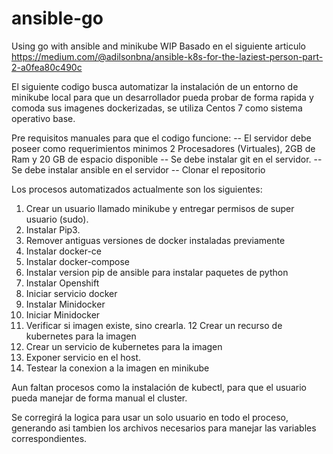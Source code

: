 # ansible-go
Using go with ansible and minikube WIP
Basado en el siguiente articulo
https://medium.com/@adilsonbna/ansible-k8s-for-the-laziest-person-part-2-a0fea80c490c

El siguiente codigo busca automatizar la instalación de un entorno de minikube local
para que un desarrollador pueda probar de forma rapida y comoda sus imagenes dockerizadas,
se utiliza Centos 7 como sistema operativo base.

Pre requisitos manuales para que el codigo funcione:
-- El servidor debe poseer como requerimientos minimos 2 Procesadores (Virtuales), 2GB de Ram y 20 GB de espacio disponible
-- Se debe instalar git en el servidor.
-- Se debe instalar ansible en el servidor
-- Clonar el repositorio

Los procesos automatizados actualmente son los siguientes:

1) Crear un usuario llamado minikube y entregar permisos de super usuario (sudo).
2) Instalar Pip3.
3) Remover antiguas versiones de docker instaladas previamente
4) Instalar docker-ce
5) Instalar docker-compose
6) Instalar version pip de ansible para instalar paquetes de python 
7) Instalar Openshift
8) Iniciar servicio docker
9) Instalar Minidocker
10) Iniciar Minidocker
11) Verificar si imagen existe, sino crearla.
12 Crear un recurso de kubernetes para la imagen
13) Crear un servicio de kubernetes para la imagen
14) Exponer servicio en el host.
15) Testear la conexion a la imagen en minikube

Aun faltan procesos como la instalación de kubectl, para que el usuario pueda manejar de forma manual el cluster.

Se corregirá la logica para usar un solo usuario en todo el proceso, generando asi tambien los archivos necesarios para manejar las variables
correspondientes.


